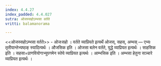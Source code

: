 ```yaml
---
index: 4.4.27
index_padded: 4.4.027
sutra: ओजस्सहोऽम्भसा वर्तते
vritti: balamanorama

---
```

<<ओजस्सहोऽम्भसा वर्तते>> - ओजःसहो । वर्तते व्याप्रियते इत्यर्थे ओजस्, सहस्, अम्भस् — एभ्यः तृतीयान्तेभ्यष्ठक् स्यादित्यर्थः । औजसिक इति । ओजसा बलेन वर्तते, युद्धे व्याप्रियत इत्यर्थः । साहसिक इति । सहसा=प्राणवियोगाभ्युपगमेन स्तेये व्याप्रियत इत्यर्थः । आम्भसिक इति । अम्भसा हेतुना सञ्चारे व्याप्रियत इत्यर्थः । 
